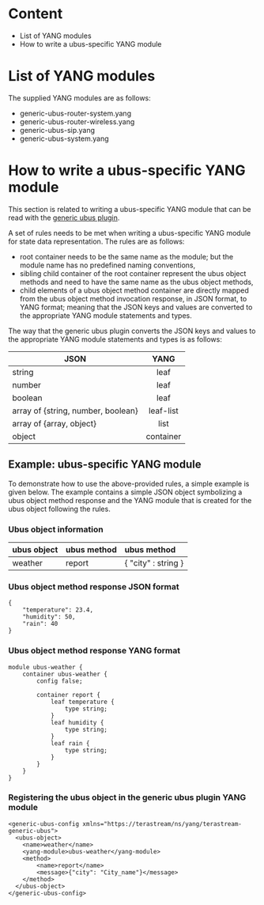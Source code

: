 # Content
* List of YANG modules
* How to write a ubus-specific YANG module

# List of YANG modules
The supplied YANG modules are as follows:
* generic-ubus-router-system.yang
* generic-ubus-router-wireless.yang
* generic-ubus-sip.yang
* generic-ubus-system.yang

# How to write a ubus-specific YANG module
This section is related to writing a ubus-specific YANG module that can be read
with the [generic ubus plugin](https://github.com/sartura/generic-ubus-plugin).

A set of rules needs to be met when writing a ubus-specific YANG module for
state data representation. The rules are as follows:
* root container needs to be the same name as the module; but the module name
  has no predefined naming conventions,
* sibling child container of the root container represent the ubus object
  methods and need to have the same name as the ubus object methods,
* child elements of a ubus object method container are directly mapped from the
  ubus object method invocation response, in JSON format, to YANG format;
  meaning that the JSON keys and values are converted to the appropriate YANG module statements and types.

The way that the generic ubus plugin converts the JSON keys and values to the appropriate YANG module statements and types is as follows:

| JSON                                |       YANG        |
|-------------------------------------|:-----------------:|
| string                              |   leaf            |
| number                              |   leaf            |
| boolean                             |   leaf            |
| array of {string, number, boolean}  |   leaf-list       |
| array of {array, object}            |   list            |
| object                              |   container       |

## Example: ubus-specific YANG module

To demonstrate how to use the above-provided rules, a simple example is
given below. The example contains a simple JSON object symbolizing a ubus object
method response and the YANG module that is created for the ubus object
following the rules.

### Ubus object information

| ubus object | ubus method | ubus method          |
|-------------|:------------|:---------------------|
|   weather   |   report    | { "city" : string } |

### Ubus object method response JSON format

```
{
    "temperature": 23.4,
    "humidity": 50,
    "rain": 40
}
```

### Ubus object method response YANG format

```
module ubus-weather {
    container ubus-weather {
        config false;

        container report {
            leaf temperature {
                type string;
            }
            leaf humidity {
                type string;
            }
            leaf rain {
                type string;
            }
        }
    }
}
```

### Registering the ubus object in the generic ubus plugin YANG module

```
<generic-ubus-config xmlns="https://terastream/ns/yang/terastream-generic-ubus">
  <ubus-object>
    <name>weather</name>
    <yang-module>ubus-weather</yang-module>
    <method>
        <name>report</name>
        <message>{"city": "City_name"}</message>
    </method>
  </ubus-object>
</generic-ubus-config>
```
